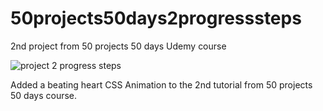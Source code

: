 # 50projects50days2progresssteps
2nd project from 50 projects 50 days Udemy course

![project 2 progress steps](https://user-images.githubusercontent.com/65378477/105619247-ad1bcf00-5e44-11eb-80c7-745bc95d0b3c.jpg)

Added a beating heart CSS Animation to the 2nd tutorial from 50 projects 50 days course.
